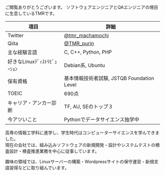 
<!--
**TMRbekomochi/TMRbekomochi** is a ✨ _special_ ✨ repository because its `README.md` (this file) appears on your GitHub profile.

Here are some ideas to get you started:

- 🔭 I’m currently working on ...
- 🌱 I’m currently learning ...
- 👯 I’m looking to collaborate on ...
- 🤔 I’m looking for help with ...
- 💬 Ask me about ...
- 📫 How to reach me: ...
- 😄 Pronouns: ...
- ⚡ Fun fact: ...
-->

ご閲覧ありがとうございます。
ソフトウェアエンジニアとQAエンジニアの境目に生息しているTMRです。
 
|  項目  |  詳細  |
| ---- | ---- |
| Twitter | [@tmr_machamochi](https://twitter.com/tmr_machamochi) |
| Qiita | [ @TMR_purin](https://qiita.com/TMR_purin) |
| 主な経験言語 | C, C++, Python, PHP |
| 好きなLinuxﾃﾞｨｽﾄﾘﾋﾞｭｰｼｮﾝ | Debian系, Ubuntu |
| 保有資格 | 基本情報技術者試験, JSTQB Foundation Level |
| TOEIC | 690点 |
| キャリア・アンカー診断 | TF, AU, SEのトップ３ |
| 今アツいこと | Pythonでデータサイエンス独学中 |

高専の情報工学科に進学し、学生時代はコンピューターサイエンスを学んできました。<br>
現在の会社では、組み込みソフトウェアの新規開発・設計やシステムテストの検査設計・検査推進業務を中心に従事しています。

趣味の領域では、Linuxサーバーの構築・Wordpressサイトの保守運営・新規言語習得などに取り組んでいます。
